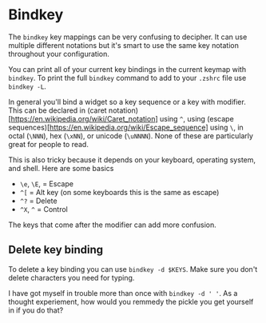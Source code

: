 # Bindkey

The `bindkey` key mappings can be very confusing to decipher.
It can use multiple different notations but it's smart to use the same key notation throughout your configuration.

You can print all of your current key bindings in the current keymap with `bindkey`.
To print the full `bindkey` command to add to your `.zshrc` file use `bindkey -L`.

In general you'll bind a widget so a key sequence or a key with modifier.
This can be declared in (caret notation)[https://en.wikipedia.org/wiki/Caret_notation] using `^`, using (escape sequences)[https://en.wikipedia.org/wiki/Escape_sequence] using `\`, in octal (`\NNN`), hex (`\xNN`), or unicode (`\uNNNN`).
None of these are particularly great for people to read.

This is also tricky because it depends on your keyboard, operating system, and shell.
Here are some basics

* `\e`, `\E`, = Escape
* `^[` = Alt key (on some keyboards this is the same as escape)
* `^?` = Delete
* `^X`, `^` = Control

The keys that come after the modifier can add more confusion.

## Delete key binding

To delete a key binding you can use `bindkey -d $KEYS`.
Make sure you don't delete characters you need for typing.

I have got myself in trouble more than once with `bindkey -d ' '`.
As a thought experiement, how would you remmedy the pickle you get yourself in if you do that?
